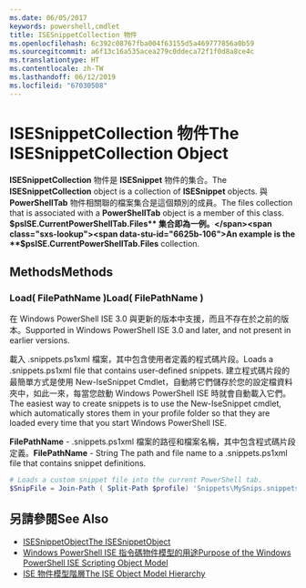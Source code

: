 ```yaml
---
ms.date: 06/05/2017
keywords: powershell,cmdlet
title: ISESnippetCollection 物件
ms.openlocfilehash: 6c392c08767fba004f63155d5a469777856a0b59
ms.sourcegitcommit: a6f13c16a535acea279c0ddeca72f1f0d8a8ce4c
ms.translationtype: HT
ms.contentlocale: zh-TW
ms.lasthandoff: 06/12/2019
ms.locfileid: "67030508"
---
```

# <a name="the-isesnippetcollection-object"></a><span data-ttu-id="6625b-103">ISESnippetCollection 物件</span><span class="sxs-lookup"><span data-stu-id="6625b-103">The ISESnippetCollection Object</span></span>

<span data-ttu-id="6625b-104">**ISESnippetCollection** 物件是 **ISESnippet** 物件的集合。</span><span class="sxs-lookup"><span data-stu-id="6625b-104">The **ISESnippetCollection** object is a collection of **ISESnippet** objects.</span></span> <span data-ttu-id="6625b-105">與 **PowerShellTab** 物件相關聯的檔案集合是這個類別的成員。</span><span class="sxs-lookup"><span data-stu-id="6625b-105">The files collection that is associated with a **PowerShellTab** object is a member of this class.</span></span> <span data-ttu-id="6625b-106">**$psISE.CurrentPowerShellTab.Files** 集合即為一例。</span><span class="sxs-lookup"><span data-stu-id="6625b-106">An example is the **$psISE.CurrentPowerShellTab.Files** collection.</span></span>

## <a name="methods"></a><span data-ttu-id="6625b-107">Methods</span><span class="sxs-lookup"><span data-stu-id="6625b-107">Methods</span></span>

### <a name="load-filepathname-"></a><span data-ttu-id="6625b-108">Load\( FilePathName \)</span><span class="sxs-lookup"><span data-stu-id="6625b-108">Load\( FilePathName \)</span></span>

<span data-ttu-id="6625b-109">在 Windows PowerShell ISE 3.0 與更新的版本中支援，而且不存在於之前的版本。</span><span class="sxs-lookup"><span data-stu-id="6625b-109">Supported in Windows PowerShell ISE 3.0 and later, and not present in earlier versions.</span></span>

<span data-ttu-id="6625b-110">載入 .snippets.ps1xml 檔案，其中包含使用者定義的程式碼片段。</span><span class="sxs-lookup"><span data-stu-id="6625b-110">Loads a .snippets.ps1xml file that contains user-defined snippets.</span></span> <span data-ttu-id="6625b-111">建立程式碼片段的最簡單方式是使用 New-IseSnippet Cmdlet，自動將它們儲存於您的設定檔資料夾中，如此一來，每當您啟動 Windows PowerShell ISE 時就會自動載入它們。</span><span class="sxs-lookup"><span data-stu-id="6625b-111">The easiest way to create snippets is to use the New-IseSnippet cmdlet, which automatically stores them in your profile folder so that they are loaded every time that you start Windows PowerShell ISE.</span></span>

<span data-ttu-id="6625b-112">**FilePathName** - .snippets.ps1xml 檔案的路徑和檔案名稱，其中包含程式碼片段定義。</span><span class="sxs-lookup"><span data-stu-id="6625b-112">**FilePathName** - String The path and file name to a .snippets.ps1xml file that contains snippet definitions.</span></span>

```powershell
# Loads a custom snippet file into the current PowerShell tab.
$SnipFile = Join-Path ( Split-Path $profile) 'Snippets\MySnips.snippets.ps1xml' $psISE.CurrentPowerShellTab.Snippets.Add($SnipPath)
```

## <a name="see-also"></a><span data-ttu-id="6625b-113">另請參閱</span><span class="sxs-lookup"><span data-stu-id="6625b-113">See Also</span></span>

- [<span data-ttu-id="6625b-114">ISESnippetObject</span><span class="sxs-lookup"><span data-stu-id="6625b-114">The ISESnippetObject</span></span>](The-ISESnippetObject.md)
- [<span data-ttu-id="6625b-115">Windows PowerShell ISE 指令碼物件模型的用途</span><span class="sxs-lookup"><span data-stu-id="6625b-115">Purpose of the Windows PowerShell ISE Scripting Object Model</span></span>](Purpose-of-the-Windows-PowerShell-ISE-Scripting-Object-Model.md)
- [<span data-ttu-id="6625b-116">ISE 物件模型階層</span><span class="sxs-lookup"><span data-stu-id="6625b-116">The ISE Object Model Hierarchy</span></span>](The-ISE-Object-Model-Hierarchy.md)
